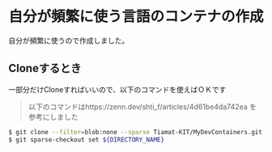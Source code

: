 # 自分が頻繁に使う言語のコンテナの作成
自分が頻繁に使うので作成しました。

## Cloneするとき
一部分だけCloneすればいいので、以下のコマンドを使えばＯＫです
> 以下のコマンドはhttps://zenn.dev/shti_f/articles/4d61be4da742ea を参考にしました
```bash
$ git clone --filter=blob:none --sparse Tiamat-KIT/MyDevContainers.git
$ git sparse-checkout set ${DIRECTORY_NAME}
```
